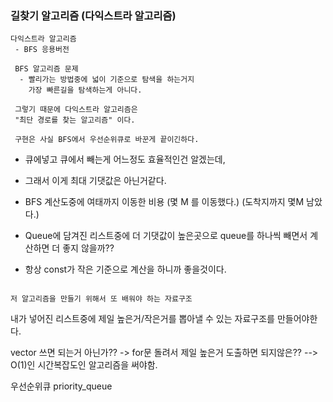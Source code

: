 ﻿### 길찾기 알고리즘 (다익스트라 알고리즘)

```
다익스트라 알고리즘
 - BFS 응용버전

 BFS 알고리즘 문제
  - 빨리가는 방법중에 넓이 기준으로 탐색을 하는거지
    가장 빠른길을 탐색하는게 아니다.

 그렇기 때문에 다익스트라 알고리즘은
 "최단 경로를 찾는 알고리즘" 이다.

 구현은 사실 BFS에서 우선순위큐로 바꾼게 끝이긴하다.
```

 - 큐에넣고 큐에서 빼는게 어느정도 효율적인건 알겠는데,
 - 그래서 이게 최대 기댓값은 아닌거같다.

 - BFS 계산도중에 여태까지 이동한 비용 (몇 M 를 이동했다.) (도착지까지 몇M 남았다.)
 - Queue에 담겨진 리스트중에 더 기댓값이 높은곳으로 queue를 하나씩 빼면서 계산하면 더 좋지 않을까??

 - 항상 const가 작은 기준으로 계산을 하니까 좋을것이다.
```

저 알고리즘을 만들기 위해서 또 배워야 하는 자료구조

```
내가 넣어진 리스트중에 제일 높은거/작은거를 뽑아낼 수 있는 자료구조를 만들어야한다.

vector 쓰면 되는거 아닌가??
 -> for문 돌려서 제일 높은거 도출하면 되지않은??
  --> O(1)인 시간복잡도인 알고리즘을 써야함.

우선순위큐
priority_queue
```